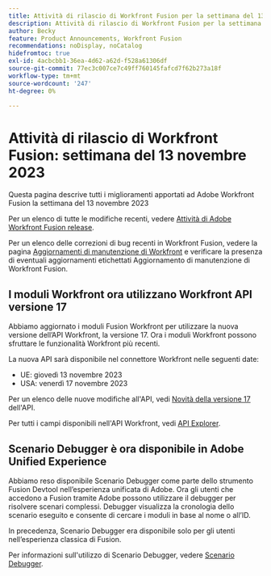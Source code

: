 ```yaml
---
title: Attività di rilascio di Workfront Fusion per la settimana del 13 novembre 2023
description: Attività di rilascio di Workfront Fusion per la settimana del 13 novembre 2023
author: Becky
feature: Product Announcements, Workfront Fusion
recommendations: noDisplay, noCatalog
hidefromtoc: true
exl-id: 4acbcbb1-36ea-4d62-a62d-f528a61306df
source-git-commit: 77ec3c007ce7c49ff760145fafcd7f62b273a18f
workflow-type: tm+mt
source-wordcount: '247'
ht-degree: 0%

---
```


# Attività di rilascio di Workfront Fusion: settimana del 13 novembre 2023

Questa pagina descrive tutti i miglioramenti apportati ad Adobe Workfront Fusion la settimana del 13 novembre 2023

Per un elenco di tutte le modifiche recenti, vedere [Attività di Adobe Workfront Fusion release](/help/workfront-fusion/fusion-product-releases/fusion-release-activity.md).

Per un elenco delle correzioni di bug recenti in Workfront Fusion, vedere la pagina [Aggiornamenti di manutenzione di Workfront](https://experienceleague.adobe.com/docs/workfront-known-issues/releases/current-updates.html?lang=it) e verificare la presenza di eventuali aggiornamenti etichettati Aggiornamento di manutenzione di Workfront Fusion.

## I moduli Workfront ora utilizzano Workfront API versione 17

Abbiamo aggiornato i moduli Fusion Workfront per utilizzare la nuova versione dell’API Workfront, la versione 17. Ora i moduli Workfront possono sfruttare le funzionalità Workfront più recenti.

La nuova API sarà disponibile nel connettore Workfront nelle seguenti date:

* UE: giovedì 13 novembre 2023
* USA: venerdì 17 novembre 2023

Per un elenco delle nuove modifiche all&#39;API, vedi [Novità della versione 17](https://experienceleague.adobe.com/it/docs/workfront/using/adobe-workfront-api/api-notes/new-api-version-17) dell&#39;API.

Per tutti i campi disponibili nell&#39;API Workfront, vedi [API Explorer](https://developer.adobe.com/workfront/api-explorer).

## Scenario Debugger è ora disponibile in Adobe Unified Experience

Abbiamo reso disponibile Scenario Debugger come parte dello strumento Fusion Devtool nell’esperienza unificata di Adobe. Ora gli utenti che accedono a Fusion tramite Adobe possono utilizzare il debugger per risolvere scenari complessi. Debugger visualizza la cronologia dello scenario eseguito e consente di cercare i moduli in base al nome o all’ID.

In precedenza, Scenario Debugger era disponibile solo per gli utenti nell’esperienza classica di Fusion.

Per informazioni sull&#39;utilizzo di Scenario Debugger, vedere [Scenario Debugger](/help/workfront-fusion/manage-scenarios/debug-a-scenario.md#scenario-debugger).
